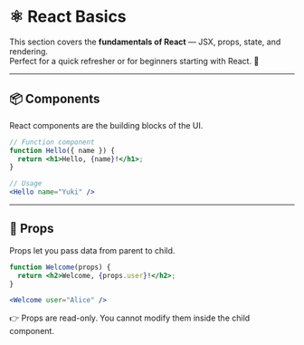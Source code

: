 # ⚛️ React Basics

This section covers the **fundamentals of React** — JSX, props, state, and rendering.  
Perfect for a quick refresher or for beginners starting with React. 🚀

---

## 📦 Components

React components are the building blocks of the UI.

```jsx
// Function component
function Hello({ name }) {
  return <h1>Hello, {name}!</h1>;
}

// Usage
<Hello name="Yuki" />

```
---

## 🔑 Props

Props let you pass data from parent to child.

```jsx
function Welcome(props) {
  return <h2>Welcome, {props.user}!</h2>;
}

<Welcome user="Alice" />

````
👉 Props are read-only. You cannot modify them inside the child component.

